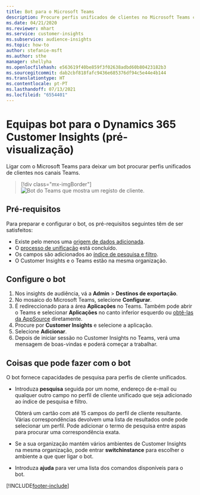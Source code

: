 ```yaml
---
title: Bot para o Microsoft Teams
description: Procure perfis unificados de clientes no Microsoft Teams com a ajuda de um bot.
ms.date: 04/21/2020
ms.reviewer: mhart
ms.service: customer-insights
ms.subservice: audience-insights
ms.topic: how-to
author: stefanie-msft
ms.author: sthe
manager: shellyha
ms.openlocfilehash: e563619f40be859f3f02638adbd60b80423182b3
ms.sourcegitcommit: dab2cbf818fafc9436e685376df94c5e44e4b144
ms.translationtype: HT
ms.contentlocale: pt-PT
ms.lasthandoff: 07/13/2021
ms.locfileid: "6554401"
---
```

# <a name="teams-bot-for-dynamics-365-customer-insights-preview"></a>Equipas bot para o Dynamics 365 Customer Insights (pré-visualização)

Ligar com o Microsoft Teams para deixar um bot procurar perfis unificados de clientes nos canais Teams.

> [!div class="mx-imgBorder"]
> ![Bot do Teams que mostra um registo de cliente.](media/teams-bot.png "Bot do Teams que mostra um registo de cliente")

## <a name="prerequisites"></a>Pré-requisitos

Para preparar e configurar o bot, os pré-requisitos seguintes têm de ser satisfeitos:

- Existe pelo menos uma [origem de dados adicionada](data-sources.md).
- O [processo de unificação](data-unification.md) está concluído.
- Os campos são adicionados ao [índice de pesquisa e filtro](search-filter-index.md).
- O Customer Insights e o Teams estão na mesma organização.

## <a name="configure-the-bot"></a>Configure o bot

1. Nos insights de audiência, vá a **Admin** > **Destinos de exportação**.
1. No mosaico do Microsoft Teams, selecione **Configurar**.
1. É redireccionado para a área **Aplicações** no Teams. Também pode abrir o Teams e selecionar **Aplicações** no canto inferior esquerdo ou [obtê-las da AppSource](https://go.microsoft.com/fwlink/?linkid=2124104) diretamente.
1. Procure por **Customer Insights** e selecione a aplicação.
1. Selecione **Adicionar**.
1. Depois de iniciar sessão no Customer Insights no Teams, verá uma mensagem de boas-vindas e poderá começar a trabalhar.

## <a name="things-you-can-do-with-the-bot"></a>Coisas que pode fazer com o bot

O bot fornece capacidades de pesquisa para perfis de cliente unificados.

- Introduza **pesquisa** seguida por um nome, endereço de e-mail ou qualquer outro campo no perfil de cliente unificado que seja adicionado ao índice de pesquisa e filtro.

  Obterá um cartão com até 15 campos do perfil de cliente resultante. Várias correspondências devolvem uma lista de resultados onde pode selecionar um perfil. Pode adicionar o termo de pesquisa entre aspas para procurar uma correspondência exata.

- Se a sua organização mantém vários ambientes de Customer Insights na mesma organização, pode entrar **switchinstance** para escolher o ambiente a que quer ligar o bot.

- Introduza **ajuda** para ver uma lista dos comandos disponíveis para o bot.  


[!INCLUDE[footer-include](../includes/footer-banner.md)]
